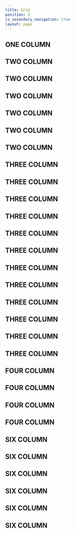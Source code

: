 ```yaml
---
title: Grid
position: 3
is_secondary_navigation: true
layout: page
---
```


<div class="block one">
    <h2>ONE COLUMN </h2>
</div>

<section>
<div class="block two">
   <h2>TWO COLUMN </h2>
</div>
<div class="block two">
   <h2>TWO COLUMN </h2>
</div>
</section>

<section>
<div class="block two twoleft">
   <h2>TWO COLUMN </h2>
</div>
<div class="block two twoleft">
   <h2>TWO COLUMN </h2>
</div>
</section>

<section>
<div class="block two tworight">
   <h2>TWO COLUMN </h2>
</div>
<div class="block two tworight">
   <h2>TWO COLUMN </h2>
</div>
</section>

<section>
<div class="block three">
   <h2>THREE COLUMN </h2>
</div>
<div class="block three">
   <h2>THREE COLUMN </h2>
</div>
<div class="block three">
   <h2>THREE COLUMN </h2>
</div>
</section>

<section>
<div class="block three threeright">
   <h2>THREE COLUMN </h2>
</div>
<div class="block three threeright">
   <h2>THREE COLUMN </h2>
</div>
<div class="block three threeright">
   <h2>THREE COLUMN </h2>
</div>
</section>

<section>
<div class="block three threeleft">
   <h2>THREE COLUMN </h2>
</div>
<div class="block three threeleft">
   <h2>THREE COLUMN </h2>
</div>
<div class="block three threeleft">
   <h2>THREE COLUMN </h2>
</div>
</section>

<section>
<div class="block three threeleft-split">
   <h2>THREE COLUMN </h2>
</div>
<div class="block three threeleft-split">
   <h2>THREE COLUMN </h2>
</div>
<div class="block three threeleft-split">
   <h2>THREE COLUMN </h2>
</div>
</section>

<section>
<div class="block four">
   <h2>FOUR COLUMN </h2>
</div>
<div class="block four">
   <h2>FOUR COLUMN </h2>
</div>
<div class="block four">
   <h2>FOUR COLUMN </h2>
</div>
<div class="block four">
   <h2>FOUR COLUMN </h2>
</div>
</section>

<section>
<div class="block six">
   <h2>SIX COLUMN </h2>
</div>
<div class="block six">
   <h2>SIX COLUMN </h2>
</div>
<div class="block six">
   <h2>SIX COLUMN </h2>
</div>
<div class="block six">
   <h2>SIX COLUMN </h2>
</div>
<div class="block six">
   <h2>SIX COLUMN </h2>
</div>
<div class="block six">
   <h2>SIX COLUMN </h2>
</div>
</section>


